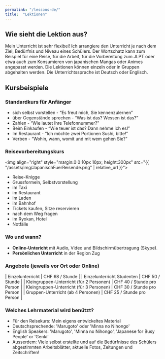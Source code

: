 ```yaml
---
permalink: "/lessons-de/"
title:  "Lektionen"
---
```


## Wie sieht die Lektion aus?

Mein Unterricht ist sehr flexibel! Ich arrangiere den Unterricht je nach dem Ziel, Bedürfnis und Niveau eines Schülers. Der Wortschatz kann zum Beispiel für eine Reise, für die Arbeit, für die Vorbereitung zum JLPT oder etwa auch zum Konsumieren von japanischen Mangas oder Animes angepasst werden. Die Lektionen können einzeln oder in Gruppen abgehalten werden. Die Unterrichtssprache ist Deutsch oder Englisch.

## Kursbeispiele

### Standardkurs für Anfänger

* sich selbst vorstellen - “Es freut mich, Sie kennenzulernen”
* über Gegenstände sprechen - “Was ist das? Wessen ist das?”
* Zahlen - “Wie lautet Ihre Telefonnummer?”
* Beim Einkaufen - “Wie teuer ist das? Dann nehme ich es!”
* Im Restaurant - “Ich möchte zwei Portionen Sushi, bitte!”
* Verben - “Wohin, wann, womit und mit wem gehen Sie?”

### Reisevorbereitungskurs

<img align="right" style="margin:0 0 10px 10px; height:300px" src="{{ "/assets/img/JapanischFuerReisende.png" | relative_url }}">
* Reise-Knigge
* Grussformeln, Selbstvorstellung
* im Taxi
* im Restaurant
* im Laden
* im Bahnhof
* Tickets kaufen, Sitze reservieren
* nach dem Weg fragen
* im Ryokan, Hotel
* Notfälle

### Wo und wann?

* **Online-Untericht** mit Audio, Video und Bildschirmübertragung (Skype).
* **Persönlichen Unterricht** in der Region Zug

### Angebote (jeweils vor Ort oder Online)

| Einzelunterricht | CHF 68 / Stunde |
| Einzelunterricht Studenten | CHF 50 / Stunde |
| Kleingruppen-Unterricht (für 2 Personen)  | CHF 40 / Stunde pro Person |
| Kleingruppen-Unterricht (für 3 Personen)  | CHF 30 / Stunde pro Person |
| Gruppen-Unterricht (ab 4 Personen)  | CHF 25 / Stunde pro Person |

### Welches Lehrmaterial wird benützt?

* Für den Reisekurs: Mein eigens entwickeltes Material
* Deutschsprechende: 'Marugoto' oder 'Minna no Nihongo'
* English Speakers: 'Marugoto', 'Minna no Nihongo', 'Japanese for Busy People' or 'Genki'
* Ausserdem: Viele selbst erstellte und auf die Bedürfnisse des Schülers abgestimmten Arbeitsblätter, aktuelle Fotos, Zeitungen und Zeitschriften!
